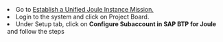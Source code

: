 <li>Go to <a href="https://discovery-center.cloud.sap/missiondetail/4538/4826/"</href>Establish a Unified Joule Instance Mission.</a></li> 
<li>Login to the system and click on Project Board. </li>
<li>Under Setup tab, click on <b>Configure Subaccount in SAP BTP for Joule</b> and follow the steps </li>
